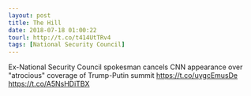 ```yaml
---
layout: post
title: The Hill
date: 2018-07-18 01:00:22
tourl: http://t.co/t414UtTRv4
tags: [National Security Council]
---
```

Ex-National Security Council spokesman cancels CNN appearance over "atrocious" coverage of Trump-Putin summit https://t.co/uygcEmusDe https://t.co/A5NsHDiTBX